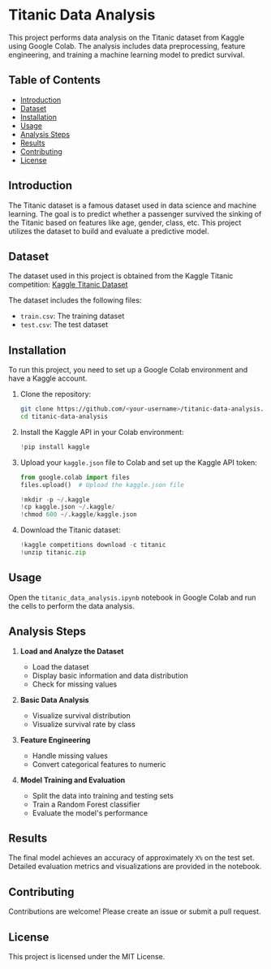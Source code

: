 
# Titanic Data Analysis

This project performs data analysis on the Titanic dataset from Kaggle using Google Colab. The analysis includes data preprocessing, feature engineering, and training a machine learning model to predict survival.

## Table of Contents
- [Introduction](#introduction)
- [Dataset](#dataset)
- [Installation](#installation)
- [Usage](#usage)
- [Analysis Steps](#analysis-steps)
- [Results](#results)
- [Contributing](#contributing)
- [License](#license)

## Introduction
The Titanic dataset is a famous dataset used in data science and machine learning. The goal is to predict whether a passenger survived the sinking of the Titanic based on features like age, gender, class, etc. This project utilizes the dataset to build and evaluate a predictive model.

## Dataset
The dataset used in this project is obtained from the Kaggle Titanic competition:
[Kaggle Titanic Dataset](https://www.kaggle.com/c/titanic/data)

The dataset includes the following files:
- `train.csv`: The training dataset
- `test.csv`: The test dataset

## Installation
To run this project, you need to set up a Google Colab environment and have a Kaggle account.

1. Clone the repository:
    ```bash
    git clone https://github.com/<your-username>/titanic-data-analysis.git
    cd titanic-data-analysis
    ```

2. Install the Kaggle API in your Colab environment:
    ```python
    !pip install kaggle
    ```

3. Upload your `kaggle.json` file to Colab and set up the Kaggle API token:
    ```python
    from google.colab import files
    files.upload()  # Upload the kaggle.json file

    !mkdir -p ~/.kaggle
    !cp kaggle.json ~/.kaggle/
    !chmod 600 ~/.kaggle/kaggle.json
    ```

4. Download the Titanic dataset:
    ```python
    !kaggle competitions download -c titanic
    !unzip titanic.zip
    ```

## Usage
Open the `titanic_data_analysis.ipynb` notebook in Google Colab and run the cells to perform the data analysis.

## Analysis Steps
1. **Load and Analyze the Dataset**
    - Load the dataset
    - Display basic information and data distribution
    - Check for missing values

2. **Basic Data Analysis**
    - Visualize survival distribution
    - Visualize survival rate by class

3. **Feature Engineering**
    - Handle missing values
    - Convert categorical features to numeric

4. **Model Training and Evaluation**
    - Split the data into training and testing sets
    - Train a Random Forest classifier
    - Evaluate the model's performance

## Results
The final model achieves an accuracy of approximately `X%` on the test set. Detailed evaluation metrics and visualizations are provided in the notebook.

## Contributing
Contributions are welcome! Please create an issue or submit a pull request.

## License
This project is licensed under the MIT License.
